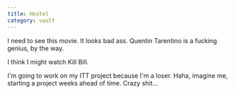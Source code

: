 ```yaml
---
title: Hostel
category: vault
---
```


I need to see this movie. It looks bad ass. Quentin Tarentino is a fucking
genius, by the way.

I think I might watch Kill Bill.

I'm going to work on my ITT project because I'm a loser. Haha, imagine me,
starting a project weeks ahead of time. Crazy shit...
